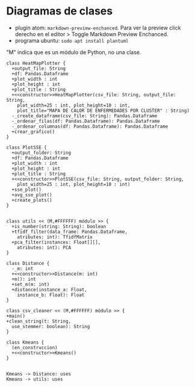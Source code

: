 # Diagramas de clases

 + plugin atom: `markdown-preview-enchanced`. Para ver la preview click derecho en el editor > Toggle Markdown Preview Enchanced.
 + programa ubuntu: `sudo apt install plantuml`

 "M" indica que es un módulo de Python, no una clase.

```plantuml
class HeatMapPlotter {
  +output_file: String
  +df: Pandas.Dataframe
  +plot_width : int
  +plot_height : int
  +plot_title : String
  +<<constructor>>HeatMapPlotter(csv_file: String, output_file: String,
    plot_width=25 : int, plot_height=10 : int,
    plot_title="MAPA DE CALOR DE ENFERMEDADES POR CLUSTER" : String)
  -_create_dataframe(csv_file: String): Pandas.Dataframe
  -_ordenar_filas(df: Pandas.Dataframe): Pandas.Dataframe
  -_ordenar_columnas(df: Pandas.Dataframe): Pandas.Dataframe
  +crear_grafico()
}

class PlotSSE {
  +output_folder: String
  +df: Pandas.Dataframe
  +plot_width : int
  +plot_height : int
  +plot_title : String
  +<<constructor>>PlotSSE(csv_file: String, output_folder: String,
    plot_width=25 : int, plot_height=10 : int)
  +sse_plot()
  +avg_sse_plot()
  +create_plots()
}


class utils << (M,#FFFFFF) módulo >> {
  +is_number(string: String): boolean
  +tfidf_filter(data_frame: Pandas.Dataframe,
    atributes: int): TfidfMatrix
  +pca_filter(instances: Float[][],
    atributes: int): PCA
}

class Distance {
  -_m: int
  +<<constructor>>Distance(m: int)
  +m(): int
  +set_m(m: int)
  +distance(instance_a: Float,
    instance_b: Float): Float
}

class csv_cleaner << (M,#FFFFFF) módulo >> {
+main()
+clean_string(t: String,
  use_stemmer: boolean): String
}

class Kmeans {
  (en_construccion)
  +<<constructor>>Kmeans()
}


Kmeans -> Distance: uses
Kmeans -> utils: uses

```
